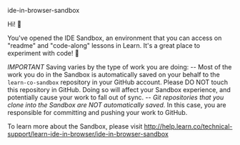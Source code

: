 ide-in-browser-sandbox

Hi! 👋

You've opened the IDE Sandbox, an environment that you can access on "readme" and "code-along" lessons in Learn. It's a great place to experiment with code! 🎉

*IMPORTANT*
Saving varies by the type of work you are doing:
-- Most of the work you do in the Sandbox is automatically saved on your behalf to the `learn-co-sandbox` repository in your GitHub account. Please DO NOT touch this repository in GitHub. Doing so will affect your Sandbox experience, and potentially cause your work to fall out of sync.
-- *Git repositories that you clone into the Sandbox are NOT automatically saved.* In this case, you are responsible for committing and pushing your work to GitHub. 

To learn more about the Sandbox, please visit http://help.learn.co/technical-support/learn-ide-in-browser/ide-in-browser-sandbox
